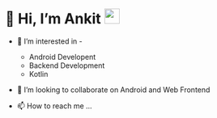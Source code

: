 # 👋 Hi, I’m Ankit <img src="https://raw.githubusercontent.com/MartinHeinz/MartinHeinz/master/wave.gif" width="30px">

- 👀 I’m interested in -
  * Android Developent
  * Backend Development
  * Kotlin
    
- 💞️ I’m looking to collaborate on Android and Web Frontend
- 📫 How to reach me ...




